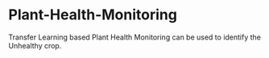 # Plant-Health-Monitoring
Transfer Learning based Plant Health Monitoring can be used to identify the Unhealthy crop.
